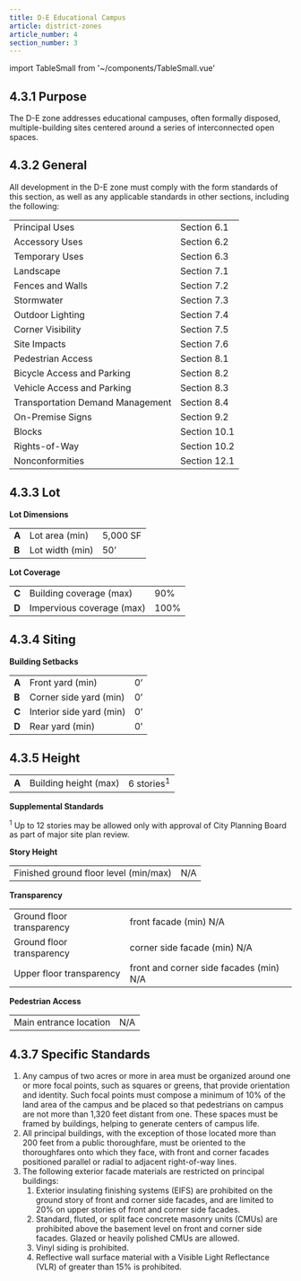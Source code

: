 ```yaml
---
title: D-E Educational Campus
article: district-zones
article_number: 4
section_number: 3
---
```


import TableSmall from '~/components/TableSmall.vue'

## 4.3.1 Purpose

The D-E zone addresses educational campuses, often formally disposed, multiple-building sites centered around a series of interconnected open spaces.

## 4.3.2 General

All development in the D-E zone must comply with the form standards of this section, as well as any applicable standards in other sections, including the following:

<TableSmall>

|                                  |              |
| -------------------------------- | ------------ |
| Principal Uses                   | Section 6.1  |
| Accessory Uses                   | Section 6.2  |
| Temporary Uses                   | Section 6.3  |
| Landscape                        | Section 7.1  |
| Fences and Walls                 | Section 7.2  |
| Stormwater                       | Section 7.3  |
| Outdoor Lighting                 | Section 7.4  |
| Corner Visibility                | Section 7.5  |
| Site Impacts                     | Section 7.6  |
| Pedestrian Access                | Section 8.1  |
| Bicycle Access and Parking       | Section 8.2  |
| Vehicle Access and Parking       | Section 8.3  |
| Transportation Demand Management | Section 8.4  |
| On-Premise Signs                 | Section 9.2  |
| Blocks                           | Section 10.1 |
| Rights-of-Way                    | Section 10.2 |
| Nonconformities                  | Section 12.1 |

</TableSmall>

## 4.3.3 Lot

**Lot Dimensions**

<TableSmall>

|       |                 |          |
| ----- | --------------- | -------- |
| **A** | Lot area (min)  | 5,000 SF |
| **B** | Lot width (min) | 50’      |

</TableSmall>

**Lot Coverage**

<TableSmall>

|       |                           |      |
| ----- | ------------------------- | ---- |
| **C** | Building coverage (max)   | 90%  |
| **D** | Impervious coverage (max) | 100% |

</TableSmall>

## 4.3.4 Siting

**Building Setbacks**

<TableSmall>

|       |                          |     |
| ----- | ------------------------ | --- |
| **A** | Front yard (min)         | 0’  |
| **B** | Corner side yard (min)   | 0’  |
| **C** | Interior side yard (min) | 0’  |
| **D** | Rear yard (min)          | 0’  |

</TableSmall>

## 4.3.5 Height

<TableSmall>

|       |                       |                       |
| ----- | --------------------- | --------------------- |
| **A** | Building height (max) | 6 stories<sup>1</sup> |

</TableSmall>

**Supplemental Standards**

<sup>1</sup> Up to 12 stories may be allowed only with approval of City
Planning Board as part of major site plan review.

**Story Height**

<TableSmall>

|                                       |     |
| ------------------------------------- | --- |
| Finished ground floor level (min/max) | N/A |

</TableSmall>

**Transparency**

<TableSmall>

|                           |                                         |
| ------------------------- | --------------------------------------- |
| Ground floor transparency | front facade (min) N/A                  |
| Ground floor transparency | corner side facade (min) N/A            |
| Upper floor transparency  | front and corner side facades (min) N/A |

</TableSmall>

**Pedestrian Access**

<TableSmall>

|                        |     |
| ---------------------- | --- |
| Main entrance location | N/A |

</TableSmall>

## 4.3.7 Specific Standards

1. Any campus of two acres or more in area must be organized around one or more focal points, such as squares or greens, that provide orientation and identity. Such focal points must compose a minimum of 10% of the land area of the campus and be placed so that pedestrians on campus are not more than 1,320 feet distant from one. These spaces must be framed by buildings, helping to generate centers of campus life.
2. All principal buildings, with the exception of those located more than 200 feet from a public thoroughfare, must be oriented to the thoroughfares onto which they face, with front and corner facades positioned parallel or radial to adjacent right-of-way lines.
3. The following exterior facade materials are restricted on principal buildings:
   1. Exterior insulating finishing systems (EIFS) are prohibited on the ground story of front and corner side facades, and are limited to 20% on upper stories of front and corner side facades.
   2. Standard, fluted, or split face concrete masonry units (CMUs) are prohibited above the basement level on front and corner side facades. Glazed or heavily polished CMUs are allowed.
   3. Vinyl siding is prohibited.
   4. Reflective wall surface material with a Visible Light Reflectance (VLR) of greater than 15% is prohibited.
